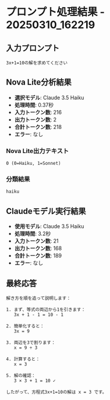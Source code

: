 # プロンプト処理結果 - 20250310_162219

## 入力プロンプト

```
3x+1=10の解を求めてください
```

## Nova Lite分析結果

- **選択モデル**: Claude 3.5 Haiku
- **処理時間**: 0.37秒
- **入力トークン数**: 216
- **出力トークン数**: 2
- **合計トークン数**: 218
- **エラー**: なし

### Nova Lite出力テキスト

```
0 (0=Haiku, 1=Sonnet)
```

### 分類結果

```
haiku
```

## Claudeモデル実行結果

- **使用モデル**: Claude 3.5 Haiku
- **処理時間**: 3.2秒
- **入力トークン数**: 21
- **出力トークン数**: 168
- **合計トークン数**: 189
- **エラー**: なし

## 最終応答

```
解き方を順を追って説明します：

1. まず、等式の両辺から1を引きます：
   3x + 1 - 1 = 10 - 1

2. 簡単化すると：
   3x = 9

3. 両辺を3で割ります：
   x = 9 ÷ 3

4. 計算すると：
   x = 3

5. 解の確認：
   3 × 3 + 1 = 10 ✓

したがって、方程式3x+1=10の解は x = 3 です。
```
